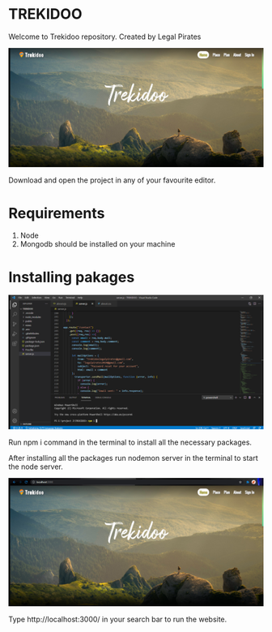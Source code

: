 # TREKIDOO
Welcome to Trekidoo repository. Created by Legal Pirates

![Homepageimage](readMeImg/Screenshot43.png)

Download and open the project in any of your favourite editor.

# Requirements

1. Node
2. Mongodb should be installed on your machine 
 

# Installing pakages

![Terminal](readMeImg/Screenshot45.png)

Run npm i command in the terminal to install all the necessary packages.

After installing all the packages run nodemon server in the terminal to start the node server. 

![Localhost](readMeImg/Screenshot48.png)

Type http://localhost:3000/ in your search bar to run the website. 